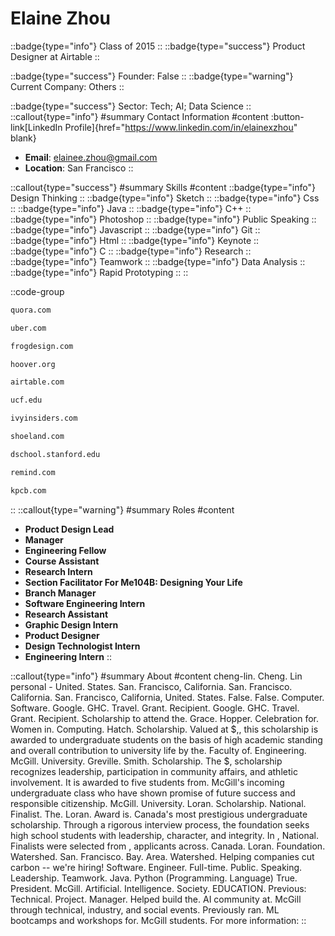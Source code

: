 # Elaine Zhou
::badge{type="info"}
Class of 2015
::
::badge{type="success"}
Product Designer at Airtable
::

::badge{type="success"}
Founder: False
::
::badge{type="warning"}
Current Company: Others
::

::badge{type="success"}
Sector: Tech; AI; Data Science
::
::callout{type="info"}
#summary
Contact Information
#content
:button-link[LinkedIn Profile]{href="https://www.linkedin.com/in/elainexzhou" blank}
- **Email**: elainee.zhou@gmail.com
- **Location**: San Francisco
::

::callout{type="success"}
#summary
Skills
#content
::badge{type="info"}
Design Thinking
::
::badge{type="info"}
Sketch
::
::badge{type="info"}
Css
::
::badge{type="info"}
Java
::
::badge{type="info"}
C++
::
::badge{type="info"}
Photoshop
::
::badge{type="info"}
Public Speaking
::
::badge{type="info"}
Javascript
::
::badge{type="info"}
Git
::
::badge{type="info"}
Html
::
::badge{type="info"}
Keynote
::
::badge{type="info"}
C
::
::badge{type="info"}
Research
::
::badge{type="info"}
Teamwork
::
::badge{type="info"}
Data Analysis
::
::badge{type="info"}
Rapid Prototyping
::
::

::code-group
```bash [Quora]
quora.com
```
```bash [Uber]
uber.com
```
```bash [Frog Design]
frogdesign.com
```
```bash [Hoover Institution at Stanford University]
hoover.org
```
```bash [Airtable]
airtable.com
```
```bash [University of Central Florida]
ucf.edu
```
```bash [Ivy Insiders]
ivyinsiders.com
```
```bash [Shoe Land]
shoeland.com
```
```bash [Hasso Plattner Institute of Design at Stanford ( d.school )]
dschool.stanford.edu
```
```bash [Remind]
remind.com
```
```bash [Kleiner Perkins Caufield & Byers]
kpcb.com
```
::
::callout{type="warning"}
#summary
Roles
#content
- **Product Design Lead**
- **Manager**
- **Engineering Fellow**
- **Course Assistant**
- **Research Intern**
- **Section Facilitator For Me104B: Designing Your Life**
- **Branch Manager**
- **Software Engineering Intern**
- **Research Assistant**
- **Graphic Design Intern**
- **Product Designer**
- **Design Technologist Intern**
- **Engineering Intern**
::

::callout{type="info"}
#summary
About
#content
cheng-lin. Cheng. Lin personal - United. States. San. Francisco, California. San. Francisco. California. San. Francisco, California, United. States. False. False. Computer. Software. Google. GHC. Travel. Grant. Recipient. Google. GHC. Travel. Grant. Recipient. Scholarship to attend the. Grace. Hopper. Celebration for. Women in. Computing. Hatch. Scholarship. Valued at $,, this scholarship is awarded to undergraduate students on the basis of high academic standing and overall contribution to university life by the. Faculty of. Engineering. McGill. University. Greville. Smith. Scholarship. The $, scholarship recognizes leadership, participation in community affairs, and athletic involvement. It is awarded to five students from. McGill's incoming undergraduate class who have shown promise of future success and responsible citizenship. McGill. University. Loran. Scholarship. National. Finalist. The. Loran. Award is. Canada's most prestigious undergraduate scholarship. Through a rigorous interview process, the foundation seeks high school students with leadership, character, and integrity. In , National. Finalists were selected from , applicants across. Canada. Loran. Foundation. Watershed. San. Francisco. Bay. Area. Watershed. Helping companies cut carbon -- we're hiring! Software. Engineer. Full-time. Public. Speaking. Leadership. Teamwork. Java. Python (Programming. Language) True. President. McGill. Artificial. Intelligence. Society. EDUCATION. Previous: Technical. Project. Manager. Helped build the. AI community at. McGill through technical, industry, and social events. Previously ran. ML bootcamps and workshops for. McGill students. For more information:
::
